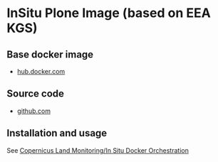# InSitu Plone Image (based on EEA KGS)

## Base docker image

 - [hub.docker.com](https://hub.docker.com/r/eeacms/plone-copernicus-insitu)

## Source code

  - [github.com](http://github.com/eea/eea.docker.plone-insitu)

## Installation and usage

See [Copernicus Land Monitoring/In Situ Docker Orchestration](https://github.com/eea/eea.docker.copernicus)
